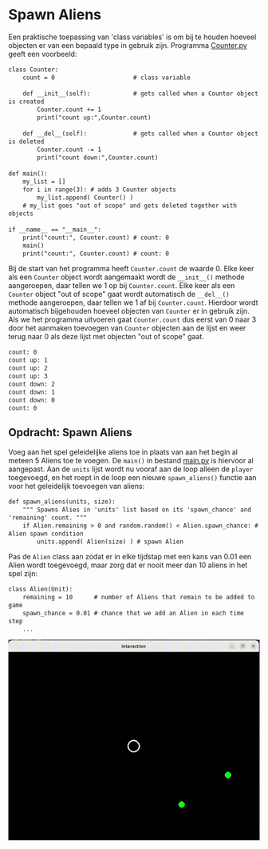 # Spawn Aliens

Een praktische toepassing van 'class variables' is om bij te houden
hoeveel objecten er van een bepaald type in gebruik zijn. Programma
[Counter.py](Counter.py) geeft een voorbeeld:

    class Counter:
        count = 0                      # class variable
    
        def __init__(self):            # gets called when a Counter object is created
            Counter.count += 1
            print("count up:",Counter.count)
            
        def __del__(self):             # gets called when a Counter object is deleted
            Counter.count -= 1
            print("count down:",Counter.count)
    
    def main():
        my_list = []
        for i in range(3): # adds 3 Counter objects
            my_list.append( Counter() )
        # my_list goes "out of scope" and gets deleted together with objects
    
    if __name__ == "__main__":
        print("count:", Counter.count) # count: 0
        main()
        print("count:", Counter.count) # count: 0

Bij de start van het programma heeft `Counter.count` de waarde 0. Elke
keer als een `Counter` object wordt aangemaakt wordt de `__init__()`
methode aangeroepen, daar tellen we 1 op bij `Counter.count`. Elke
keer als een `Counter` object "out of scope" gaat wordt automatisch de
`__del__()` methode aangeroepen, daar tellen we 1 af bij
`Counter.count`. Hierdoor wordt automatisch bijgehouden hoeveel
objecten van `Counter` er in gebruik zijn. Als we het programma
uitvoeren gaat `Counter.count` dus eerst van 0 naar 3 door het
aanmaken toevoegen van `Counter` objecten aan de lijst en weer terug
naar 0 als deze lijst met objecten "out of scope" gaat.

    count: 0
    count up: 1
    count up: 2
    count up: 3
    count down: 2
    count down: 1
    count down: 0
    count: 0

## Opdracht: Spawn Aliens

Voeg aan het spel geleidelijke aliens toe in plaats van aan het begin
al meteen 5 Aliens toe te voegen. De `main()` in bestand
[main.py](main.py) is hiervoor al aangepast. Aan de `units` lijst
wordt nu vooraf aan de loop alleen de `player` toegevoegd, en het
roept in de loop een nieuwe `spawn_aliens()` functie aan voor het
geleidelijk toevoegen van aliens:

    def spawn_aliens(units, size):
        """ Spawns Alies in 'units' list based on its 'spawn_chance' and 'remaining' count. """
        if Alien.remaining > 0 and random.random() < Alien.spawn_chance: # Alien spawn condition
            units.append( Alien(size) ) # spawn Alien
            
Pas de `Alien` class aan zodat er in elke tijdstap met een kans van
0.01 een Alien wordt toegevoegd, maar zorg dat er nooit meer dan 10 aliens
in het spel zijn:

    class Alien(Unit):
        remaining = 10      # number of Aliens that remain to be added to game
        spawn_chance = 0.01 # chance that we add an Alien in each time step
        ...

![spawn.gif](spawn.gif)
